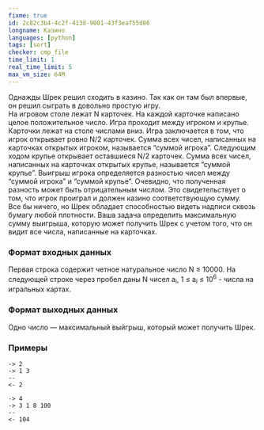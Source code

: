 ```yaml
---
fixme: true
id: 2c82c3b4-4c2f-413d-9801-43f3eaf55d86
longname: Казино
languages: [python]
tags: [sort]
checker: cmp_file
time_limit: 1
real_time_limit: 5
max_vm_size: 64M
---
```



Однажды Шрек решил сходить в казино. Так как он там был впервые, он решил сыграть в довольно простую игру.<br>
На игровом столе лежат N карточек. На каждой карточке написано целое положительное число. Игра проходит между игроком и крупье. Карточки лежат на столе числами вниз. Игра заключается в том, что игрок открывает ровно N/2 карточек. Сумма всех чисел, написанных на карточках открытых игроком, называется “суммой игрока”. Следующим ходом крупье открывает оставшиеся N/2 карточек. Сумма всех чисел, написанных на карточках открытых крупье, называется “суммой крупье”. Выигрыш игрока определяется разностью чисел между “суммой игрока” и “суммой крупье”. Очевидно, что полученная разность может быть отрицательным числом. Это свидетельствует о том, что игрок проиграл и должен казино соответствующую сумму.<br>
Все бы ничего, но Шрек обладает способностью видеть надписи сквозь бумагу любой плотности. Ваша задача определить максимальную сумму выигрыша, которую может получить Шрек с учетом того, что он видит все числа, написанные на карточках.

### Формат входных данных

Первая строка содержит четное натуральное число N ≤ 10000. На следующей строке через пробел даны N чисел a<sub>i</sub>, 1 ≤ a<sub>i</sub> ≤ 10<sup>6</sup> - числа на игральных картах.

### Формат выходных данных

Одно число — максимальный выйгрыш, который может получить Шрек.

### Примеры

```
-> 2
-> 1 3
--
<- 2
```

```
-> 4
-> 3 1 8 100
--
<- 104
```
